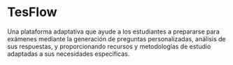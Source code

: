 # TesFlow
Una plataforma adaptativa que ayude a los estudiantes a prepararse para exámenes mediante la  generación de preguntas personalizadas, análisis de sus respuestas, y proporcionando recursos y  metodologías de estudio adaptadas a sus necesidades específicas. 
